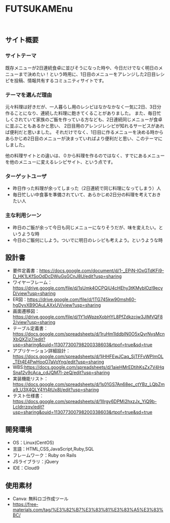 # FUTSUKAMEnu
<!--ここにアプリ名を入力-->
​
## サイト概要
### サイトテーマ
<!--何を『目的』とし、どのような『分類』なのかを簡潔に書く-->
既存メニューが2日連続食卓に並びそうになった時や、今日だけでなく明日のメニューまで決めたい！という時用に、1日目のメニューをアレンジした2日目レシピを投稿、情報共有するコミュニティサイトです。
### テーマを選んだ理由
<!--なぜこのようなテーマにしたかを説明する-->
元々料理は好きだが、一人暮らし用のレシピはなかなかなく一気に2日、3日分作ることになり、連続した料理に飽きてくることがありました。
また、毎日忙しくされていて家族のご飯を作っている方なども、2日連続同じメニューが食卓に並ぶこともあるかと思い、 2日目用のアレンジレシピが知れるサービスがあれば便利だと思いました。
それだけでなく、1日目に作るメニューを決める時からあらかじめ2日目のメニューが決まっていればより便利だと思い、このテーマにしました。

他の料理サイトとの違いは、０から料理を作るのではなく、すでにあるメニューを他のメニューに変えるレシピサイト、という点です。
### ターゲットユーザ
<!--誰に使ってもらうかを具体的に記載する-->
* 昨日作った料理が余ってしまった（2日連続で同じ料理になってしまう）人
* 毎日忙しい中食事を準備されていて、あらかじめ2日分の料理を考えておきたい人
​
### 主な利用シーン
<!--どのような時に使うのかの状況を記載すること-->
* 昨日のご飯が余って今日も同じメニューになりそうだが、味を変えたい。というような時
* 今日のご飯何にしよう。ついでに明日のレシピも考えよう。というような時

## 設計書
* 要件定義書：https://docs.google.com/document/d/1-_EPjN-IOxGTdKFi9-D_HK1LKfSoOdDcDWuGsGCnJ8U/edit?usp=sharing
* ワイヤーフレーム：https://drive.google.com/file/d/1sUmk4OCPQjU4cHEhy3tKMyblOzl9ecyD/view?usp=sharing
* ER図：https://drive.google.com/file/d/1TG745kw90msh60-hgDyvXB9OAuLAXxUV/view?usp=sharing
* 画面遷移図：https://drive.google.com/file/d/1Y1oWpzeXobHYL8PfZdkzcjw3JlMVQF82/view?usp=sharing
* テーブル定義書：https://docs.google.com/spreadsheets/d/1ruHm1lddbIN0O5xQyrNysMcnXbQXZiz7/edit?usp=sharing&ouid=113077300798200338603&rtpof=true&sd=true
* アプリケーション詳細設計：https://docs.google.com/spreadsheets/d/1jHHFEwJCaq_SjTFFvWPImOL_TEt4E4PwHooO7aVoYng/edit?usp=sharing
* WBS:https://docs.google.com/spreadsheets/d/1aieHMrEDtihKsZx7V4HqSna12v9cAca_cdJQM7I-zeQ/edit?usp=sharing
* 実装機能リスト：https://docs.google.com/spreadsheets/d/1s01GS7An68ec_ctYBz_LQbZma9_U3X4QLY4Yt4tUx8I/edit?usp=sharing
* テスト仕様書：https://docs.google.com/spreadsheets/d/1IIrgy6DPMi2hxzJx_YiQ9b-LcIdrrzqv/edit?usp=sharing&ouid=113077300798200338603&rtpof=true&sd=true

## 開発環境
- OS：Linux(CentOS)
- 言語：HTML,CSS,JavaScript,Ruby,SQL
- フレームワーク：Ruby on Rails
- JSライブラリ：jQuery
- IDE：Cloud9
​
## 使用素材
* Canva: 無料ロゴ作成ツール
* https://free-materials.com/tag/%E3%82%B7%E3%83%81%E3%83%A5%E3%83%BC/